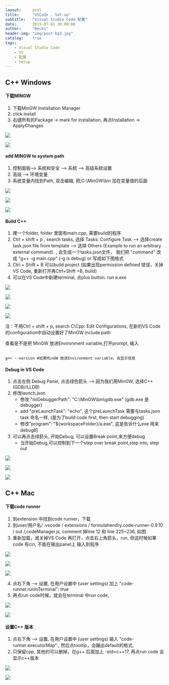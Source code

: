 ```yaml
---
layout:     post
title:      "VSCode - Set-up"
subtitle:   "Visual Studio Code 配置"
date:       2019-07-03 20:00:00
author:     "Becks"
header-img: "img/post-bg3.jpg"
catalog:    true
tags:
    - Visual Studio Code
    - VS
    - 配置
    - Setup
---
```


## C++ Windows

#### 下载MINGW

1. 下载MinGW Installation Manager
2. click install
3. 右键所有的Package -> mark for installation, 再点Installation ->  ApplyChanges

![](/img/post/VSCode/MinGW1.png)

![](/img/post/VSCode/MinGW2.png)


#### add MINGW to system path

1. 控制面板--> 系统和安全 --> 系统  --> 高级系统设置
2. 高级 --> 环境变量
3. 系统变量内找到Path, 双击编辑, 把;C:\MinGW\bin 加在变量值的后面

![](/img/post/VSCode/MinGW3.png)

![](/img/post/VSCode/MinGW4.png)

![](/img/post/VSCode/MinGW5.png)

#### Build C++

1. 建一个folder, folder 里面有main.cpp,  需要build的程序
2. Ctrl + shift + p , search tasks, 选择 Tasks: Configure Task -->  选择create task.json file from template --> 选择 Others (Example to run an arbitrary external command）, 会生成一个tasks.json文件， 我们把 "command" 改成 "g++ -g main.cpp"   (-g is debug) or 写成如下图格式
3. Ctrl + Shift + B 可以build project (如果出现permission defined 错误，关掉VS Code, 重新打开再Ctrl+Shift +B, build)
4. 可以在VS Code中新建terminal, 点plus button. run  a.exe

![](/img/post/VSCode/task0.png)

![](/img/post/VSCode/task1.png)

![](/img/post/VSCode/task2.png)

![](/img/post/VSCode/task3.png)

注：不用Ctrl + shift + p, search C\Cpp: Edit Configurations, 在新的VS Code的configuration中自动设置好了MinGW include path



查看是不是把 MinGW 放进Environment variable,打开prompt, 输入 

```shell

g++ --version #如果MinGW 放进Environment variable，会显示信息

```

#### Debug in VS Code

1. 点击左侧 Debug Panel, 点击绿色箭头 --> 因为我们用MinGW, 选择C++ (GDB//LLDB) 
2. 修改launch.json
	- 修改 "miDebuggerPath": "C:\\MinGW\\bin\\gdb.exe"  (gdb.exe 是debugger)
	- add "preLaunchTask": "echo",  这个preLaunchTask 需要与tasks.json task 命名一样, (是为了build code first, then start debugging)
	- 修改"program": "${workspaceFolder}/a.exe", 这是告诉什么exe 用来debug的
3. 可以再点击绿箭头, 开始Debug, 可以设置Break point,来方便debug
	- 当开始Debug,可以控制到下一个step over break point,step into, step out

![](/img/post/VSCode/win_Debug1.png)

![](/img/post/VSCode/win_Debug2.png)

![](/img/post/VSCode/win_Debug3.png)



## C++ Mac

#### 下载code runner

1. 到extension 中找到code runner，下载
2. 到user/用户名/⁨ .vscode⁩ / ⁨extensions⁩ / ⁨formulahendry.code-runner-0.9.10⁩ / out⁩ /,codeManager.js, comment 掉line 12 和 line 225~236, 如图
3. 重新加载，或关掉VS Code 再打开，点击右上角箭头，run, 但这时候如果code 有cin, 不能在输出panel上 输入到程序


![](/img/post/VSCode/coderunner1.png)

![](/img/post/VSCode/coderunner2.png)

![](/img/post/VSCode/coderunner3.png)

4. 点右下角 -->  设置, 在用户设置中 (user settings) 加上 "code-runner.runInTerminal": true
5. 再点run code时候，就会在terminal 中run code, 

![](/img/post/VSCode/coderunner4.png)

![](/img/post/VSCode/coderunner5.png)


#### 设置C++ 版本

1. 点右下角 -->  设置, 在用户设置中 (user settings) 输入 ”code-runner.executorMap":, 然后点tooltip，会蹦出default的格式,
2. 只保留cpp, 其他的可以删掉，在g++ 后面加上 -std=c++17, 再点run code 会显示c++版本

![](/img/post/VSCode/version1.png)

![](/img/post/VSCode/version2.png)
